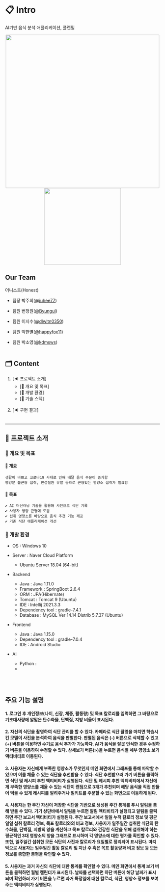 
# 📋 Intro
AI기반 음식 분석 애플리케이션, 플랜밀

<p align="center">
  <img src = "https://user-images.githubusercontent.com/56522878/170629000-4a237356-9c32-414a-bf45-af9f039a36d7.jpg" width="500px">
  <img src = "https://user-images.githubusercontent.com/56522878/168869339-5d112e3e-0887-4ef8-ba84-b362d982e0c3.gif" width="250px">

</p>

## Our Team
어니스트(Honest)

* 팀장 박주희([@juhee77](https://github.com/juhee77 "github link"))

* 팀원 변정원([@Byungul](https://github.com/Byungul "github link"))

* 팀원 이지수([@dlwltn0350](https://github.com/dlwltn0350 "github link"))

* 팀원 박한별([@happyfox11](https://github.com/happyfox11 "github link"))

* 팀원 박소영([@kdmsws](https://github.com/kdmsws "github link")) <br><br>

## 🗂 Content

1. [🔈 프로젝트 소개]
   <br>
   - [📑 개요 및 목표]
   - [📑 개발 환경]
   - [📑 기술 스택]
   <br><br>
2. [🔈 구현 결과]
   <br><br>

---

## 🥜 프로젝트 소개

### 🔔 개요 및 목표

#### 🧿 개요

    생활이 바쁘고 코로나19 사태로 인해 배달 음식 주문이 증가함
    영양분 불균형 섭취, 만성질환 유발 등으로 균형있는 영양소 섭취가 필요함

#### 🏃‍ 목표
    ✔ AI 머신러닝 기술을 활용해 사진으로 식단 기록
    ✔ 사용자 영양 균형에 도움
    ✔ 섭취 영양소를 바탕으로 음식 추천 기능 제공
    ✔ 기존 식단 애플리케이션 개선

### 🔨 개발 환경

- OS : Windows 10

- Server : Naver Cloud Platform

  - Ubuntu Server 18.04 (64-bit)

- Backend

  - Java : Java 1.11.0
  - Framework : SpringBoot 2.6.4
  - ORM : JPA(Hibernate)
  - Tomcat : Tomcat 9 (Ubuntu)
  - IDE : Intellij 2021.3.3
  - Dependency tool : gradle-7.4.1
  - Database : MySQL Ver 14.14 Distrib 5.7.37 (Ubuntu)

- Frontend 

    - Java : Java 1.15.0
    - Dependency tool : gradle-7.0.4
    - IDE : Android Studio

- AI

    - Python : 
    - 
  <br><br>



## 주요 기능 설명
#### 1. 로그인 후 개인정보(나이, 신장, 체중, 활동량) 및 목표 칼로리를 입력하면 그 바탕으로 기초대사량에 알맞은     탄수화물, 단백질, 지방 비율이 표시된다.
#### 2. 자신의 식단을 촬영하여 식단 관리를 할 수 있다. 카메라로 식단 촬영을 마치면 학습시킨 모델이 사진을 분석하여 음식을 판별한다. 판멸된 음식은 (-) 버튼으로 삭제할 수 있고 (+) 버튼을 이용하면 수기로 음식 추가가 가능하다.     AI가 음식을 잘못 인식한 경우 수정하기 버튼을 이용하여 수정할 수 있다. 상세보기 버튼(>)을 누르면 음식별 세부 영양소 보기 액티비티로 이동된다. 
#### 3. 사용자는 자신에게 부족한 영양소가 무엇인지 메인 화면에서 그래프를 통해 파악할 수 있으며 이를 채울 수 있는 식단을 추천받을 수 있다. 식단 추천받으러 가기 버튼을 클릭하면 식단 및 레시피 추천 액티비티가 실행된다.    식단 및 레시피 추천 액티비티에서 자신에게 부족한 영양소를 채울 수 있는 식단이 랜덤으로 3개가 추천되며 해당 음식을 직접 만들어 먹을 수 있게 레시피를 알려주거나 밀키트를 주문할 수 있는 화면으로 이동하게 된다.
#### 4. 사용자는 한 주간 자신이 저장한 식단을 기반으로 생성된 주간 통계를 푸시 알림을 통해 받을 수 있다.    기기 상단바에서 알림을 누르면 알림 액티비티가 실행되고 알림을 클릭하면 주간 보고서 액티비티가 실행된다.     주간 보고서에서 일일 누적 칼로리 정보 및 평균 일일 섭취 칼로리 정보, 목표 칼로리와의 비교 정보, 사용자가 일주일간 섭취한 식단의 탄수화물, 단백질, 지방의 양을 계산하고 목표 칼로리와 건강한 식단을 위해 섭취해야 하는 평균적인 3대 영양소의 양을 그래프로 표시하며 각 영양소에 대한 평가를 확인할 수 있다.      또한, 일주일간 섭취한 모든 식단의 사진과 칼로리가 요일별로 정리되어 표시된다.    마지막으로 사용자는 일주일간 활동 칼로리 및 지난 주 혹은 목표 활동량과 비교 정보 등 모든 정보를 종합한 총평을 확인할 수 있다. 


#### 5. 사용자는 과거 자신의 식단에 대한 통계를 확인할 수 있다. 메인 화면에서 통계 보기 버튼을 클릭하면 월별 캘린더가 표시된다.     날짜를 선택하면 하단 버튼에 해당 날짜가 표시되며 확인하러 가기 버튼을 누르면 과거 특정일에 대한 칼로리, 식단, 영양소 정보를 보여주는 액티비티가 실행된다. 
